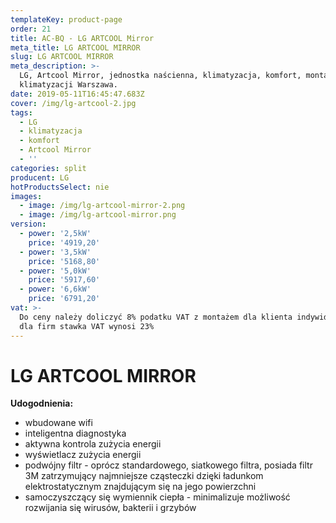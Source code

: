 ```yaml
---
templateKey: product-page
order: 21
title: AC-BQ - LG ARTCOOL Mirror
meta_title: LG ARTCOOL MIRROR
slug: LG ARTCOOL MIRROR
meta_description: >-
  LG, Artcool Mirror, jednostka naścienna, klimatyzacja, komfort, montaż
  klimatyzacji Warszawa.
date: 2019-05-11T16:45:47.683Z
cover: /img/lg-artcool-2.jpg
tags:
  - LG
  - klimatyzacja
  - komfort
  - Artcool Mirror
  - ''
categories: split
producent: LG
hotProductsSelect: nie
images:
  - image: /img/lg-artcool-mirror-2.png
  - image: /img/lg-artcool-mirror.png
version:
  - power: '2,5kW'
    price: '4919,20'
  - power: '3,5kW'
    price: '5168,80'
  - power: '5,0kW'
    price: '5917,60'
  - power: '6,6kW'
    price: '6791,20'
vat: >-
  Do ceny należy doliczyć 8% podatku VAT z montażem dla klienta indywidualnego,
  dla firm stawka VAT wynosi 23%
---
```

# **LG ARTCOOL MIRROR**

**Udogodnienia:**

* wbudowane wifi
* inteligentna diagnostyka
* aktywna kontrola zużycia energii
* wyświetlacz zużycia energii
* podwójny filtr - oprócz standardowego, siatkowego filtra, posiada filtr 3M zatrzymujący najmniejsze cząsteczki dzięki ładunkom elektrostatycznym znajdującym się na jego powierzchni 
* samoczyszczący się wymiennik ciepła - minimalizuje możliwość rozwijania się wirusów, bakterii i grzybów
